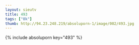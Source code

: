 ```yaml
--- 
layout: sieutv
title: 493
tags: ["0k"]
thumb: http://94.23.248.219/absoluporn-1/image/002/493.jpg
---
```

{% include absoluporn key="493" %} 
